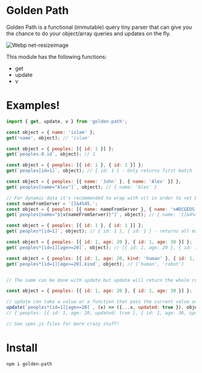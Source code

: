 # Golden Path

Golden Path is a functional (immutable) query tiny parser that can give you the chance to do your object/array queries and updates on the fly.

![Webp net-resizeimage](https://user-images.githubusercontent.com/7091543/90341365-bd16c380-e007-11ea-8f7a-d5024917d8ee.png)

This module has the following functions:
  - get
  - update
  - v

# Examples!

```js
import { get, update, v } from 'golden-path';

const object = { name: 'islam' };
get('name', object); // 'islam'

const object = { peoples: [{ id: 1 }] };
get(`peoples.0.id`, object); // 1

const object = { peoples: [{ id: 1 }, { id: 1 }] };
get(`peoples[id=1]`, object); // { id: 1 } - Only returns first match

const object = { peoples: [{ name: 'John' }, { name: 'Alex' }] };
get(`peoples[name="Alex"]`, object); // { name: 'Alex' }

// For dynamic data it's recommended to wrap with v() in order to not break the parser.
const nameFromServer = '[]&4%45.';
const object = { peoples: [{ name: nameFromServer }, { name: 'x#DCGEDS' }] };
get(`peoples[name="${v(nameFromServer)}"]`, object); // { name: '[]&4%45.' }

const object = { peoples: [{ id: 1 }, { id: 1 }] };
get(`peoples*[id=1]`, object); // { id: 1 }, { id: 1 } - returns all matches

const object = { peoples: [{ id: 1, age: 20 }, { id: 1, age: 30 }] };
get(`peoples*[id=1][age>=20]`, object); // [{ id: 1, age: 20 }, { id: 1, age: 30 }]

const object = { peoples: [{ id: 1, age: 20, kind: 'human' }, { id: 1, age: 30, kind: 'robot' }] };
get(`peoples*[id=1][age>=20].kind`, object); // ['human', 'robot']


// The same can be done with update but update will return the whole root object after being updated.

const object = { peoples: [{ id: 1, age: 20 }, { id: 1, age: 30 }] };

// update can take a value or a function that pass the current value as well!
update(`peoples*[id=1][age>=20]`, (x) => ({...x, updated: true }), object);
// { peoples: [{ id: 1, age: 20, updated: true }, { id: 1, age: 30, updated: true }] }

// See spec.js files for more crazy stuff!
```

# Install

```
npm i golden-path
```
